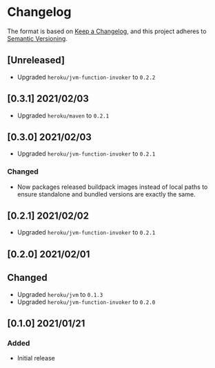 # Changelog
The format is based on [Keep a Changelog](https://keepachangelog.com/en/1.0.0/),
and this project adheres to [Semantic Versioning](https://semver.org/spec/v2.0.0.html).

## [Unreleased]
* Upgraded `heroku/jvm-function-invoker` to `0.2.2`

## [0.3.1] 2021/02/03
* Upgraded `heroku/maven` to `0.2.1`

## [0.3.0] 2021/02/03
* Upgraded `heroku/jvm-function-invoker` to `0.2.1`
### Changed
* Now packages released buildpack images instead of local paths to ensure standalone and bundled
  versions are exactly the same.

## [0.2.1] 2021/02/02
* Upgraded `heroku/jvm-function-invoker` to `0.2.1`

## [0.2.0] 2021/02/01
## Changed
* Upgraded `heroku/jvm` to `0.1.3`
* Upgraded `heroku/jvm-function-invoker` to `0.2.0`

## [0.1.0] 2021/01/21
### Added
* Initial release
